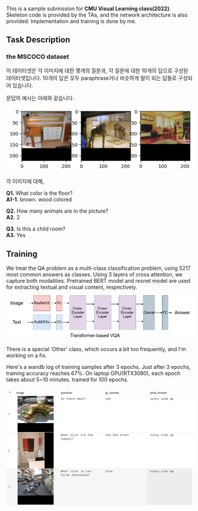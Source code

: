 This is a sample submission for **CMU Visual Learning class(2022)**.
Skeleton code is provided by the TAs, and the network architecture is also provided. Implementation and training is done by me.

## Task Description

### the MSCOCO dataset
이 데이터셋은 각 이미지에 대한 몇개의 질문과, 각 질문에 대한 10개의 답으로 구성된 데이터셋입니다. 10개의 답은 모두 paraphrase거나 비슷하게 말이 되는 답들로 구성되어 있습니다.

문답의 예시는 아래와 같습니다. 

![Alt text](git_images/vqa_dataset.png)

각 이미지에 대해,


**Q1.** What color is the floor? \
**A1-1.** brown. wood colored

**Q2.** How many animals are in the picture? \
**A2.** 2

**Q3.** Is this a child room? \
**A3.** Yes

## Training

We treat the QA problem as a multi-class classification problem, using 5217 most common answers as classes. Using 3 layers of cross attention, we capture both modalities. Pretrained BERT model and resnet model are used for extracting textual and visual content, respectively.

![Alt text](git_images/transformer_vqa.jpg)

There is a special 'Other' class, which occurs a bit too frequently, and I'm working on a fix.

Here's a wandb log of training samples after 3 epochs. Just after 3 epochs, training accuracy reaches 67%. On laptop GPU(RTX3080), each epoch takes about 5~10 minutes. trained for 100 epochs.

![Alt text](git_images/vqa_summary.png)
